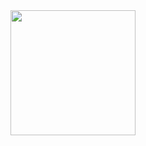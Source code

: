 <img src="https://preview.redd.it/my-quick-lil-rework-of-the-opium-logo-to-reincorporate-the-v0-bpovr09tfkob1.jpg?auto=webp&s=c720faa763f841aeef7bec84161ece755b538290" width="200" height="200">
